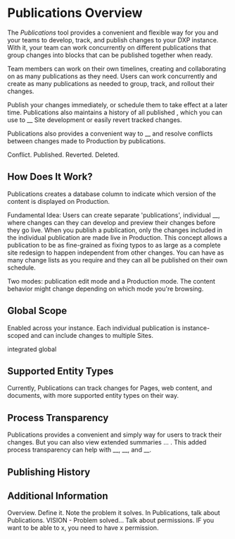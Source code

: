 # Publications Overview

The *Publications* tool provides a convenient and flexible way for you and your teams to develop, track, and publish changes to your DXP instance. With it, your team can work concurrently on different publications that group changes into blocks that can be published together when ready. <!--Use each publication to make and review changes to your DXP instance before they go live.-->

Team members can work on their own timelines, creating and collaborating on as many publications as they need. Users can work concurrently and create as many publications as needed to group, track, and rollout their changes.

Publish your changes immediately, or schedule them to take effect at a later time. Publications also maintains a history of all published , which you can use to __ Site development or easily revert tracked changes.

Publications also provides a convenient way to __ and resolve conflicts between changes made to Production by publications.

Conflict.
Published.
Reverted.
Deleted.

## How Does It Work?

Publications creates a database column to indicate which version of the content is displayed on Production.

Fundamental Idea: Users can create separate 'publications', individual __, where changes can they can develop and preview their changes before they go live. When you publish a publication, only the changes included in the individual publication are made live in Production. This concept allows a publication to be as fine-grained as fixing typos to as large as a complete site redesign to happen independent from other changes. You can have as many change lists as you require and they can all be published on their own schedule.

Two modes: publication edit mode and a Production mode. The content behavior might change depending on which mode you're browsing.

## Global Scope

Enabled across your instance. Each individual publication is instance-scoped and can include changes to multiple Sites.

integrated
global

## Supported Entity Types

Currently, Publications can track changes for Pages, web content, and documents, with more supported entity types on their way.

## Process Transparency

Publications provides a convenient and simply way for users to track their changes. But you can also view extended summaries ... . This added process transparency can help with __, __, and __.

## Publishing History

## Additional Information








Overview. <!--Understand use cases... write with an awareness of where the product is going...--> Define it. Note the problem it solves. In Publications, talk about Publications. <!--Staging documentation should have more information about Publications--pointing people to Publications; comparison between the two in Staging doc; provides greater flexibility than Staging.--> VISION - Problem solved... Talk about permissions. IF you want to be able to x, you need to have x permission.
